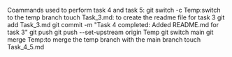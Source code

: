 Coammands used to perform task 4 and task 5:
git switch -c Temp:switch to the temp branch
touch Task_3.md: to create the readme file for task 3
git add Task_3.md
git commit -m "Task 4 completed: Added README.md for task 3"
git push
git push --set-upstream origin Temp
git switch main
git merge Temp:to merge the temp branch with the main branch 
touch Task_4_5.md
